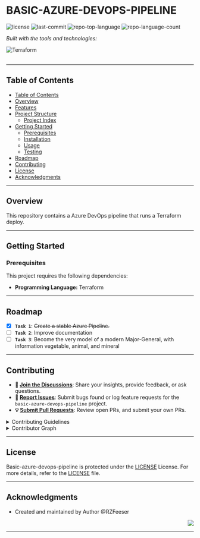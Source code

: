 <div id="top">

# BASIC-AZURE-DEVOPS-PIPELINE

<em></em>

<!-- BADGES -->
<img src="https://img.shields.io/github/license/rzfeeser/basic-azure-devops-pipeline?style=flat-square&logo=opensourceinitiative&logoColor=white&color=FF4B4B" alt="license">
<img src="https://img.shields.io/github/last-commit/rzfeeser/basic-azure-devops-pipeline?style=flat-square&logo=git&logoColor=white&color=FF4B4B" alt="last-commit">
<img src="https://img.shields.io/github/languages/top/rzfeeser/basic-azure-devops-pipeline?style=flat-square&color=FF4B4B" alt="repo-top-language">
<img src="https://img.shields.io/github/languages/count/rzfeeser/basic-azure-devops-pipeline?style=flat-square&color=FF4B4B" alt="repo-language-count">

<em>Built with the tools and technologies:</em>

<img src="https://img.shields.io/badge/Terraform-844FBA.svg?style=flat-square&logo=Terraform&logoColor=white" alt="Terraform">

</div>
<br>

---

## Table of Contents

- [Table of Contents](#table-of-contents)
- [Overview](#overview)
- [Features](#features)
- [Project Structure](#project-structure)
    - [Project Index](#project-index)
- [Getting Started](#getting-started)
    - [Prerequisites](#prerequisites)
    - [Installation](#installation)
    - [Usage](#usage)
    - [Testing](#testing)
- [Roadmap](#roadmap)
- [Contributing](#contributing)
- [License](#license)
- [Acknowledgments](#acknowledgments)

---

## Overview
This repository contains a Azure DevOps pipeline that runs a Terraform deploy.


---

## Getting Started

### Prerequisites

This project requires the following dependencies:

- **Programming Language:** Terraform

---

## Roadmap

- [X] **`Task 1`**: <strike>Create a stable Azure Pipeline.</strike>
- [ ] **`Task 2`**: Improve documentation
- [ ] **`Task 3`**: Become the very model of a modern Major-General, with information vegetable, animal, and mineral
---

## Contributing

- **💬 [Join the Discussions](https://github.com/rzfeeser/basic-azure-devops-pipeline/discussions)**: Share your insights, provide feedback, or ask questions.
- **🐛 [Report Issues](https://github.com/rzfeeser/basic-azure-devops-pipeline/issues)**: Submit bugs found or log feature requests for the `basic-azure-devops-pipeline` project.
- **💡 [Submit Pull Requests](https://github.com/rzfeeser/basic-azure-devops-pipeline/blob/main/CONTRIBUTING.md)**: Review open PRs, and submit your own PRs.

<details closed>
<summary>Contributing Guidelines</summary>

1. **Fork the Repository**: Start by forking the project repository to your github account.
2. **Clone Locally**: Clone the forked repository to your local machine using a git client.
   ```sh
   git clone https://github.com/rzfeeser/basic-azure-devops-pipeline
   ```
3. **Create a New Branch**: Always work on a new branch, giving it a descriptive name.
   ```sh
   git checkout -b new-feature-x
   ```
4. **Make Your Changes**: Develop and test your changes locally.
5. **Commit Your Changes**: Commit with a clear message describing your updates.
   ```sh
   git commit -m 'Implemented new feature x.'
   ```
6. **Push to github**: Push the changes to your forked repository.
   ```sh
   git push origin new-feature-x
   ```
7. **Submit a Pull Request**: Create a PR against the original project repository. Clearly describe the changes and their motivations.
8. **Review**: Once your PR is reviewed and approved, it will be merged into the main branch. Congratulations on your contribution!
</details>

<details closed>
<summary>Contributor Graph</summary>
<br>
<p align="left">
   <a href="https://github.com{/rzfeeser/basic-azure-devops-pipeline/}graphs/contributors">
      <img src="https://contrib.rocks/image?repo=rzfeeser/basic-azure-devops-pipeline">
   </a>
</p>
</details>

---

## License

Basic-azure-devops-pipeline is protected under the [LICENSE](https://choosealicense.com/licenses) License. For more details, refer to the [LICENSE](https://choosealicense.com/licenses/) file.

---

## Acknowledgments

- Created and maintained by Author @RZFeeser

<div align="right">

[![][back-to-top]](#top)

</div>


[back-to-top]: https://img.shields.io/badge/-BACK_TO_TOP-151515?style=flat-square


---
